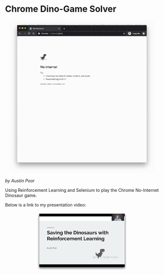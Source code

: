 # Chrome Dino-Game Solver

<p align="center">
  <img width="auto" height="500px" src="presentation_visuals/dino_game_example.gif"/>
</p>

_by Austin Poor_

Using Reinforcement Learning and Selenium to play the Chrome No-Internet Dinosaur game.


Below is a link to my presentation video:

<p align="center">
  <a href="https://www.youtube.com/watch?v=vKNHtvma0bQ" target="_blank">
    <img width="300px" height="auto" src="presentation_visuals/video_thumbnail.png"/>
  </a>
</p>
